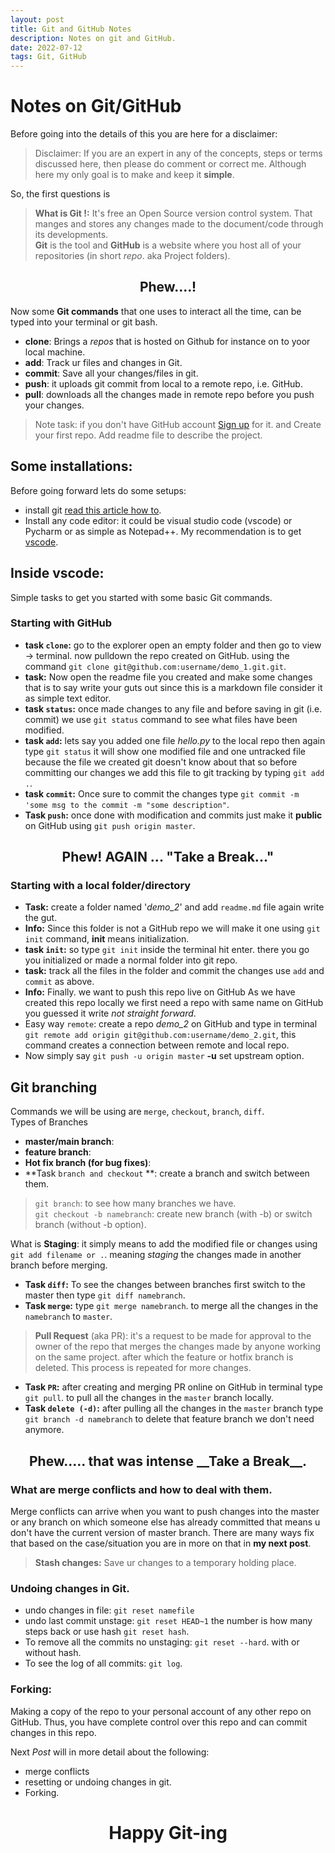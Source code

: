 ```yaml
---
layout: post
title: Git and GitHub Notes
description: Notes on git and GitHub.
date: 2022-07-12
tags: Git, GitHub
---
```


# Notes on Git/GitHub

Before going into the details of this you are here for a disclaimer:

> Disclaimer: If you are an expert in any of the concepts, steps or terms discussed here, then please do comment or correct me. Although here my only goal is to make and keep it __simple__.  

So, the first questions is 
> **What is Git !:** It's free an Open Source version control system. That manges and stores any changes made to the document/code through its developments.  
> **Git** is the tool and **GitHub** is a website where you host all of your repositories (in short _repo_. aka Project folders).  

<center><h2>Phew....! </h2></center>

Now some **Git commands** that one uses to interact all the time, can be typed into your terminal or git bash.
* **clone**: Brings a _repos_ that is hosted on Github for instance on to yoor local machine.
* **add**: Track ur files and changes in Git.
* **commit**: Save all your changes/files in git.
* **push**: it uploads git commit from local to a remote repo, i.e. GitHub.
* **pull**: downloads all the changes made in remote repo before you push your changes.

> Note task: if you don't have GitHub account [Sign up](https://github.com/) for it. and Create your first repo. Add readme file to describe the project.  

## Some installations:
Before going forward lets do some setups:
* install git [read this article how to](https://www.atlassian.com/git/tutorials/install-git).
* Install any code editor: it could be visual studio code (vscode) or Pycharm or as simple as Notepad++. My recommendation is to get [vscode](https://code.visualstudio.com/).

## Inside vscode: 
Simple tasks to get you started with some basic Git commands.
### Starting with GitHub
* **task `clone`:** go to the explorer open an empty folder and then go to view &rarr; terminal. now pulldown the repo created on GitHub. using the command `git clone git@github.com:username/demo_1.git.git`.
* **task:** Now open the readme file you created and make some changes that is to say write your guts out since this is a markdown file consider it as simple text editor.
* **task `status`:** once made changes to any file and before saving in git (i.e. commit) we use `git status` command to see what files have been modified.
* **task `add`:** lets say you added one file _hello.py_ to the local repo then again type `git status` it will show one modified file and one untracked file because the file we created git doesn't know about that so before committing our changes we add this file to git tracking by typing `git add .`.
* **task `commit`:** Once sure to commit the changes type `git commit -m 'some msg to the commit -m "some description"`.
* **Task `push`:** once done with modification and commits just make it **public** on GitHub using `git push origin master`.

<center><h2>Phew! AGAIN ... "Take a Break..."</h2></center>

### Starting with a local folder/directory
* **Task:** create a folder named '_demo_2_' and add `readme.md` file again write the gut.
* **Info:** Since this folder is not a GitHub repo we will make it one using `git init` command, **init** means initialization.
* **task `init`:** so type `git init` inside the terminal hit enter. there you go you initialized or made a normal folder into git repo.
* **task:** track all the files in the folder and commit the changes use `add` and `commit` as above. 
* **Info:** Finally. we want to push this repo live on GitHub As we have created this repo locally we first need a repo with same name on GitHub you guessed it write _not straight forward_.
* Easy way `remote`: create a repo *demo_2* on GitHub and type in terminal `git remote add origin git@github.com:username/demo_2.git`, this command creates a connection between remote and local repo.
* Now simply say `git push -u origin master` **-u** set upstream option.

## Git branching
Commands we will be using are `merge`, `checkout`, `branch`, `diff`.  
Types of Branches
* **master/main branch**:
* **feature branch**:
* **Hot fix branch (for bug fixes)**:
* **Task `branch and checkout` **: create a branch and switch between them.
> `git branch`: to see how many branches we have.  
> `git checkout -b namebranch`: create new branch (with -b) or switch branch (without -b option).  

What is **Staging**: it simply means to add the modified file or changes using `git add filename or .`. meaning _staging_ the changes made in another branch before merging.  

* **Task `diff`:** To see the changes between branches first switch to the master then type `git diff namebranch`. 
* **Task `merge`:** type `git merge namebranch`. to merge all the changes in the `namebranch` to `master`.  

> __Pull Request__ (aka PR): it's a request to be made for approval to the owner of the repo that merges the changes made by anyone working on the same project. after which the feature or hotfix branch is deleted. This process is repeated for more changes.

* **Task `PR`:** after creating and merging PR online on GitHub in terminal type `git pull`. to pull all the changes in the `master` branch locally.
* **Task `delete (-d)`:** after pulling all the changes in the `master` branch type `git branch -d namebranch` to delete that feature branch we don't need anymore.  

<center><h2>Phew..... that was intense __Take a Break__. </h2></center>


### What are merge conflicts and how to deal with them.
Merge conflicts can arrive when you want to push changes into the master or any branch on which someone else has already committed that means u don't have the current version of master branch. There are many ways fix that based on the case/situation you are in more on that in **my next post**.  

>**Stash changes:** Save ur changes to a temporary holding place. 

### Undoing changes in Git.
* undo changes in file: `git reset namefile`
* undo last commit unstage: `git reset HEAD~1` the number is how many steps back or use hash `git reset hash`.
* To remove all the commits no unstaging: `git reset --hard`. with or without hash.
* To see the log of all commits: `git log`.

### Forking:
Making a copy of the repo to your personal account of any other repo on GitHub. Thus, you have complete control over this repo and can commit changes in this repo.

Next _Post_ will in more detail about the following:
* merge conflicts
* resetting or undoing changes in git.
* Forking.

<center><h1>Happy Git-ing</h1></center>
